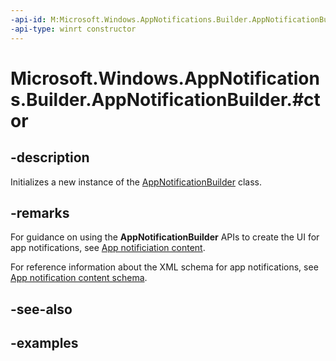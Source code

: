 ```yaml
---
-api-id: M:Microsoft.Windows.AppNotifications.Builder.AppNotificationBuilder.#ctor
-api-type: winrt constructor
---
```


# Microsoft.Windows.AppNotifications.Builder.AppNotificationBuilder.#ctor

<!--
public AppNotificationBuilder ();
-->


## -description

Initializes a new instance of the [AppNotificationBuilder](xref:Microsoft.Windows.AppNotifications.Builder.AppNotificationBuilder) class.

## -remarks

For guidance on using the **AppNotificationBuilder** APIs to create the UI for app notifications, see [App notificiation content](/windows/apps/design/shell/tiles-and-notifications/adaptive-interactive-toasts).

For reference information about the XML schema for app notifications, see [App notification content schema](/windows/apps/design/shell/tiles-and-notifications/toast-schema).

## -see-also

## -examples


